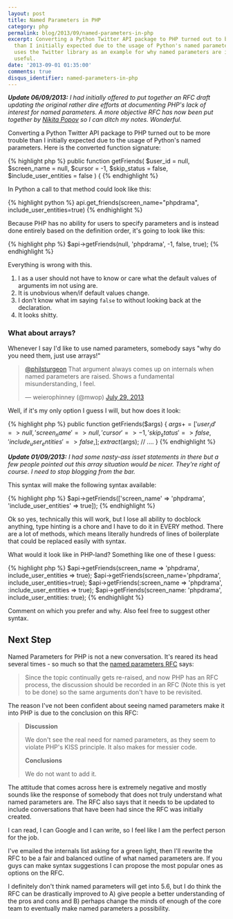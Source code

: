 ```yaml
---
layout: post
title: Named Parameters in PHP
category: php
permalink: blog/2013/09/named-parameters-in-php
excerpt: Converting a Python Twitter API package to PHP turned out to be more trouble
  than I initially expected due to the usage of Python's named parameters. This artice
  uses the Twitter library as an example for why named parameters are important and
  useful.
date: '2013-09-01 01:35:00'
comments: true
disqus_identifier: named-parameters-in-php
---
```


_**Update 06/09/2013:** I had initially offered to put together an RFC draft updating the original rather dire efforts at documenting PHP's lack of interest for named parameters. A more objective RFC has now been put together by [Nikita Popov](https://twitter.com/nikita_ppv) so I can ditch my notes. Wonderful._

Converting a Python Twitter API package to PHP turned out to be more trouble than I initially expected due to the usage of Python's named parameters. Here is the converted function signature:

{% highlight php %}
public function getFriends(
    $user_id = null, 
    $screen_name = null, 
    $cursor = -1, 
    $skip_status = false, 
    $include_user_entities = false
) {
{% endhighlight %}

In Python a call to that method could look like this:

{% highlight python %}
api.get_friends(screen_name="phpdrama", include_user_entities=true)
{% endhighlight %}

Because PHP has no ability for users to specify parameters and is instead done entirely based on the definition order, it's going to look like this:

{% highlight php %}
$api->getFriends(null, 'phpdrama', -1, false, true);
{% endhighlight %}

Everything is wrong with this.

1. I as a user should not have to know or care what the default values of arguments im not using are.
2. It is unobvious when/if default values change.
3. I don't know what im saying `false` to without looking back at the declaration.
4. It looks shitty.

### What about arrays?

Whenever I say I'd like to use named parameters, somebody says "why do you need them, just use arrays!"

<blockquote class="twitter-tweet"><p><a href="https://twitter.com/philsturgeon">@philsturgeon</a> That argument always comes up on internals when named parameters are raised. Shows a fundamental misunderstanding, I feel.</p>&mdash; weierophinney (@mwop) <a href="https://twitter.com/mwop/statuses/361982046433845248">July 29, 2013</a></blockquote>
<script async src="//platform.twitter.com/widgets.js" charset="utf-8"></script>

Well, if it's my only option I guess I will, but how does it look:

{% highlight php %}
public function getFriends($args)
{
    $args += [
    	'user_id' => null,
    	'screen_name' => null,
    	'cursor' => -1,
    	'skip_status' => false,
    	'include_user_entities' => false,
    ];
    extract($args);
	// ....
}
{% endhighlight %}

_**Update 01/09/2013:** I had some nasty-ass isset statements in there but a few people pointed out this array situation would be nicer. They're right of course. I need to stop blogging from the bar._

This syntax will make the following syntax available:

{% highlight php %}
$api->getFriends(['screen_name' => 'phpdrama', 'include_user_entities' => true]);
{% endhighlight %}

Ok so yes, technically this will work, but I lose all ability to docblock anything, type hinting is a chore and I have to do it in EVERY method. There are a lot of methods, which means literally hundreds of lines of boilerplate that could be replaced easily with syntax.

What would it look like in PHP-land? Something like one of these I guess:

{% highlight php %}
$api->getFriends(screen_name => 'phpdrama', include_user_entities => true);
$api->getFriends(screen_name='phpdrama', include_user_entities=true);
$api->getFriends(:screen_name => 'phpdrama', :include_user_entities => true);
$api->getFriends(screen_name: 'phpdrama', include_user_entities: true);
{% endhighlight %}

Comment on which you prefer and why. Also feel free to suggest other syntax.

## Next Step

Named Parameters for PHP is not a new conversation. It's reared its head several times - so much so that the [named parameters RFC](https://wiki.php.net/rfc/namedparameters) says:

> Since the topic continually gets re-raised, and now PHP has an RFC process, the discussion should be recorded in an RFC (Note this is yet to be done) so the same arguments don't have to be revisited.

The reason I've not been confident about seeing named parameters make it into PHP is due to the conclusion on this RFC:

> **Discussion**
>
> We don't see the real need for named parameters, as they seem to violate PHP's KISS principle. It also makes for messier code.
>
> **Conclusions**
>
> We do not want to add it.

The attitude that comes across here is extremely negative and mostly sounds like the response of somebody that does not truly understand what named parameters are. The RFC also says that it needs to be updated to include conversations that have been had since the RFC was initially created. 

I can read, I can Google and I can write, so I feel like I am the perfect person for the job.

I've emailed the internals list asking for a green light, then I'll rewrite the RFC to be a fair and balanced outline of what named parameters are. If you guys can make syntax suggestions I can propose the most popular ones as options on the RFC.

I definitely don't think named parameters will get into 5.6, but I do think the RFC can be drastically improved to A) give people a better understanding of the pros and cons and B) perhaps change the minds of enough of the core team to eventually make named parameters a possibility.
